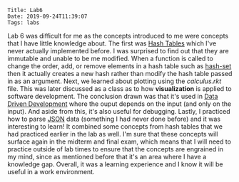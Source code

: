     Title: Lab6
    Date: 2019-09-24T11:39:07
    Tags: labs

Lab 6 was difficult for me as the concepts introduced to me were concepts that I have little knowledge about. The first was [Hash Tables](https://docs.racket-lang.org/guide/hash-tables.html?q=racket-lang.org) which I've never actually implemented before. I was surprised to find out that they are immutable and unable to be me modified. When a function is called to change the order, add, or remove elements in a hash table such as [hash-set](https://docs.racket-lang.org/reference/hashtables.html#%28elem._%28caveat._mutable-keys%29%29) then it actually creates a new hash rather than modify the hash table passed in as an argument. Next, we learned about plotting using the _calculus.rkt_ file. This was later discussed as a class as to how **visualization** is applied to software development. The conclusion drawn was that it's used in [Data Driven Development](https://www.targetprocess.com/blog/data-driven-development/) where the ouput depends on the input (and only on the input). And aside from this, it's also useful for debugging. Lastly, I practiced how to parse [JSON](http://www.json.org/) data (something I had never done before) and it was interesting to learn! It combined some concepts from hash tables that we had practiced earlier in the lab as well. I'm sure that these concepts will surface again in the midterm and final exam, which means that I will need to practice outside of lab times to ensure that the concepts are engrained in my mind, since as mentioned before that it's an area where I have a knowledge gap. Overall, it was a learning experience and I know it will be useful in a work environment.

<!-- more -->

